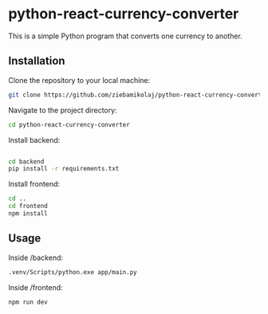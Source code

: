 # python-react-currency-converter

This is a simple Python program that converts one currency to another.

## Installation

Clone the repository to your local machine:

```bash
git clone https://github.com/ziebamikolaj/python-react-currency-converter.git

```

Navigate to the project directory:

```bash
cd python-react-currency-converter
```

Install backend:

```bash

cd backend
pip install -r requirements.txt
```

Install frontend:

```bash
cd ..
cd frontend
npm install
```

## Usage

Inside /backend:

```bash
.venv/Scripts/python.exe app/main.py
```

Inside /frontend:

```bash
npm run dev
```
